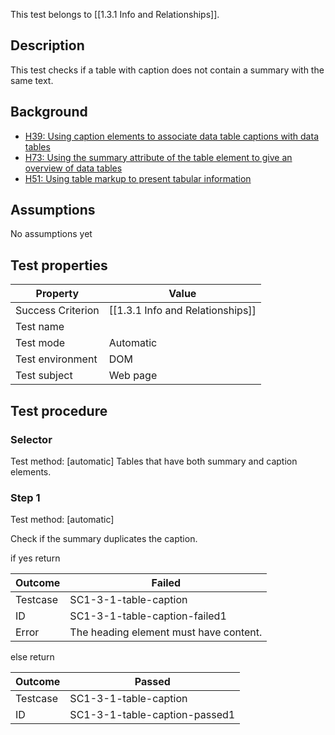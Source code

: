 This test belongs to [[1.3.1 Info and Relationships]].


## Description
This test checks if a table with caption does not contain a summary with the same text.


## Background
- [H39: Using caption elements to associate data table captions with data tables](http://www.w3.org/TR/WCAG20-TECHS/H39.html)
- [H73: Using the summary attribute of the table element to give an overview of data tables](http://www.w3.org/TR/2015/NOTE-WCAG20-TECHS-20150226/H73.html)
- [H51: Using table markup to present tabular information](http://www.w3.org/TR/2015/NOTE-WCAG20-TECHS-20150226/H51.html)


## Assumptions
No assumptions yet


## Test properties
| Property          | Value
|-------------------|----
| Success Criterion | [[1.3.1 Info and Relationships]]
| Test name         |
| Test mode         | Automatic
| Test environment  | DOM
| Test subject      | Web page


## Test procedure

### Selector
Test method: [automatic]
Tables that have both summary and caption elements.

### Step 1
Test method: [automatic]

Check if the summary duplicates the caption.

if yes return

| Outcome  | Failed
|----------|-----
| Testcase | SC1-3-1-table-caption
| ID       | SC1-3-1-table-caption-failed1
| Error    | The heading element must have content.

else return

| Outcome  | Passed
|----------|-----
| Testcase | SC1-3-1-table-caption
| ID       | SC1-3-1-table-caption-passed1
